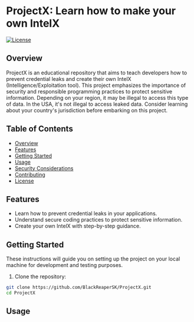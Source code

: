 # ProjectX: Learn how to make your own IntelX

[![License](https://img.shields.io/badge/license-MIT-blue.svg)](https://opensource.org/licenses/MIT)

## Overview

ProjectX is an educational repository that aims to teach developers how to prevent credential leaks and create their own IntelX (Intelligence/Exploitation tool). This project emphasizes the importance of security and responsible programming practices to protect sensitive information. Depending on your region, it may be illegal to access this type of data. In the USA, it's not illegal to access leaked data. Consider learning about your country's jurisdiction before embarking on this project. 


## Table of Contents

- [Overview](#overview)
- [Features](#features)
- [Getting Started](#getting-started)
- [Usage](#usage)
- [Security Considerations](#security-considerations)
- [Contributing](#contributing)
- [License](#license)

## Features

- Learn how to prevent credential leaks in your applications.
- Understand secure coding practices to protect sensitive information.
- Create your own IntelX with step-by-step guidance.

## Getting Started

These instructions will guide you on setting up the project on your local machine for development and testing purposes. 

1. Clone the repository:

```bash
git clone https://github.com/BlackReaperSK/ProjectX.git
cd ProjectX
```

## Usage
